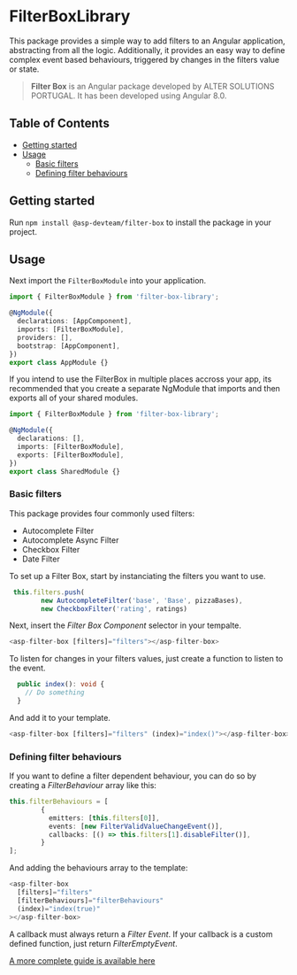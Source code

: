 # FilterBoxLibrary

This package provides a simple way to add filters to an Angular application, abstracting from all the logic.
Additionally, it provides an easy way to define complex event based behaviours, triggered by changes in the filters value or state.

> **Filter Box** is an Angular package developed by ALTER SOLUTIONS PORTUGAL. It has been developed using Angular 8.0.

## Table of Contents

- [Getting started](#getting-started)
- [Usage](#usage)
  - [Basic filters](#basic-filters)
  - [Defining filter behaviours](#defining-filter-behaviours)

## Getting started

Run `npm install @asp-devteam/filter-box` to install the package in your project.

## Usage

Next import the `FilterBoxModule` into your application.

```typescript
import { FilterBoxModule } from 'filter-box-library';

@NgModule({
  declarations: [AppComponent],
  imports: [FilterBoxModule],
  providers: [],
  bootstrap: [AppComponent],
})
export class AppModule {}
```

If you intend to use the FilterBox in multiple places accross your app, its recommended that you create a separate NgModule that imports and then exports all of your shared modules.

```typescript
import { FilterBoxModule } from 'filter-box-library';

@NgModule({
  declarations: [],
  imports: [FilterBoxModule],
  exports: [FilterBoxModule],
})
export class SharedModule {}
```

### Basic filters

This package provides four commonly used filters:

<ul>
    <li>Autocomplete Filter</li>
    <li>Autocomplete Async Filter</li>
    <li>Checkbox Filter</li>
    <li>Date Filter</li>
</ul>

To set up a Filter Box, start by instanciating the filters you want to use.

```typescript
 this.filters.push(
        new AutocompleteFilter('base', 'Base', pizzaBases),
        new CheckboxFilter('rating', ratings)
```

Next, insert the _Filter Box Component_ selector in your tempalte.

```typescript
<asp-filter-box [filters]="filters"></asp-filter-box>
```

To listen for changes in your filters values, just create a function to listen to the event.

```typescript
  public index(): void {
    // Do something
  }
```

And add it to your template.

```typescript
<asp-filter-box [filters]="filters" (index)="index()"></asp-filter-box>
```

### Defining filter behaviours

If you want to define a filter dependent behaviour, you can do so by creating a _FilterBehaviour_ array like this:

```typescript
this.filterBehaviours = [
        {
          emitters: [this.filters[0]],
          events: [new FilterValidValueChangeEvent()],
          callbacks: [() => this.filters[1].disableFilter()],
        }
];
```

And adding the behaviours array to the template:

```typescript
<asp-filter-box
  [filters]="filters"
  [filterBehaviours]="filterBehaviours"
  (index)="index(true)"
></asp-filter-box>
```

A callback must always return a _Filter Event_. If your callback is a custom defined function, just return _FilterEmptyEvent_.

[A more complete guide is available here](./docs/advanced-filter-behaviours.md)
